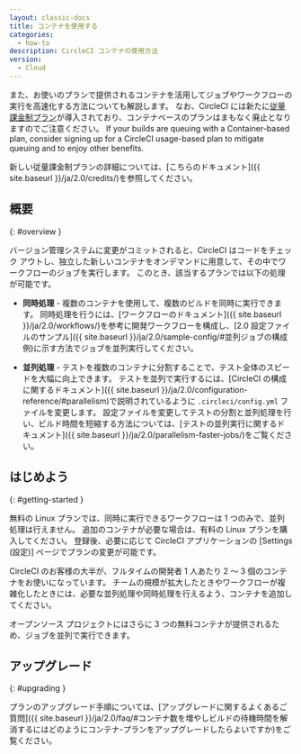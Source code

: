 ```yaml
---
layout: classic-docs
title: コンテナを使用する
categories:
  - how-to
description: CircleCI コンテナの使用方法
version:
  - Cloud
---
```


また、お使いのプランで提供されるコンテナを活用してジョブやワークフローの実行を高速化する方法についても解説します。 なお、CircleCI には新たに[従量課金制プラン](https://circleci.com/ja/pricing/)が導入されており、コンテナベースのプランはまもなく廃止となりますのでご注意ください。 If your builds are queuing with a Container-based plan, consider signing up for a CircleCI usage-based plan to mitigate queuing and to enjoy other benefits.

新しい従量課金制プランの詳細については、[こちらのドキュメント]({{ site.baseurl }}/ja/2.0/credits/)を参照してください。

## 概要
{: #overview }

バージョン管理システムに変更がコミットされると、CircleCI はコードをチェック アウトし、独立した新しいコンテナをオンデマンドに用意して、その中でワークフローのジョブを実行します。 このとき、該当するプランでは以下の処理が可能です。

- **同時処理** - 複数のコンテナを使用して、複数のビルドを同時に実行できます。 同時処理を行うには、[ワークフローのドキュメント]({{ site.baseurl }}/ja/2.0/workflows/)を参考に開発ワークフローを構成し、[2.0 設定ファイルのサンプル]({{ site.baseurl }}/ja/2.0/sample-config/#並列ジョブの構成例)に示す方法でジョブを並列実行してください。

- **並列処理** - テストを複数のコンテナに分割することで、テスト全体のスピードを大幅に向上できます。 テストを並列で実行するには、[CircleCI の構成に関するドキュメント]({{ site.baseurl }}/ja/2.0/configuration-reference/#parallelism)で説明されているように `.circleci/config.yml` ファイルを変更します。 設定ファイルを変更してテストの分割と並列処理を行い、ビルド時間を短縮する方法については、[テストの並列実行に関するドキュメント]({{ site.baseurl }}/ja/2.0/parallelism-faster-jobs/)をご覧ください。

## はじめよう
{: #getting-started }

無料の Linux プランでは、同時に実行できるワークフローは 1 つのみで、並列処理は行えません。 追加のコンテナが必要な場合は、有料の Linux プランを購入してください。 登録後、必要に応じて CircleCI アプリケーションの [Settings (設定)] ページでプランの変更が可能です。

CircleCI のお客様の大半が、フルタイムの開発者 1 人あたり 2 〜 3 個のコンテナをお使いになっています。 チームの規模が拡大したときやワークフローが複雑化したときには、必要な並列処理や同時処理を行えるよう、コンテナを追加してください。

オープンソース プロジェクトにはさらに 3 つの無料コンテナが提供されるため、ジョブを並列で実行できます。

## アップグレード
{: #upgrading }

プランのアップグレード手順については、[アップグレードに関するよくあるご質問]({{ site.baseurl }}/ja/2.0/faq/#コンテナ数を増やしビルドの待機時間を解消するにはどのようにコンテナ-プランをアップグレードしたらよいですか)をご覧ください。
